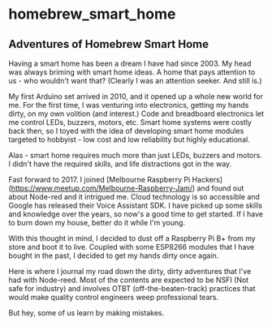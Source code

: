# homebrew_smart_home
## Adventures of Homebrew Smart Home

Having a smart home has been a dream I have had since 2003. My head was always briming with smart home ideas. A home that pays attention to us - who wouldn't want that? (Clearly I was an attention seeker. And still is.) 

My first Arduino set arrived in 2010, and it opened up a whole new world for me. For the first time, I was venturing into electronics, getting my hands dirty, on my own volition (and interest.) Code and breadboard electronics let me control LEDs, buzzers, motors, etc. Smart home systems were costly back then, so I toyed with the idea of developing smart home modules targeted to hobbyist - low cost and low reliability but highly educational.

Alas - smart home requires much more than just LEDs, buzzers and motors. I didn't have the required skills, and life distractions got in the way.  

Fast forward to 2017. I joined [Melbourne Raspberry Pi Hackers] (https://www.meetup.com/Melbourne-Raspberry-Jam/) and found out about Node-red and it intrigued me. Cloud technology is so accessible and Google has released their Voice Assistant SDK. I have picked up some skills and knowledge over the years, so now's a good time to get started. If I have to burn down my house, better do it while I'm young.

With this thought in mind, I decided to dust off a Raspberry Pi B+ from my store and boot it to live. Coupled with some ESP8266 modules that I have bought in the past, I decided to get my hands dirty once again. 

Here is where I journal my road down the dirty, dirty adventures that I've had with Node-reed. Most of the contents are expected to be NSFI (Not safe for industry) and involves OTBT (off-the-beaten-track) practices that would make quality control engineers weep professional tears. 
 
 
But hey, some of us learn by making mistakes. 


